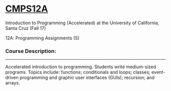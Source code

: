 # [CMPS12A](https://cmps012a-fall17-01.courses.soe.ucsc.edu)
Introduction to Programming (Accelerated) at the University of California, Santa Cruz (Fall 17)

12A: Programming Assignments (5)

### Course Description:
-------------------
Accelerated introduction to programming. Students write medium-sized programs. Topics 
include: functions; conditionals and loops; classes; event-driven programming and 
graphic user interfaces (GUIs); recursion; and arrays.
